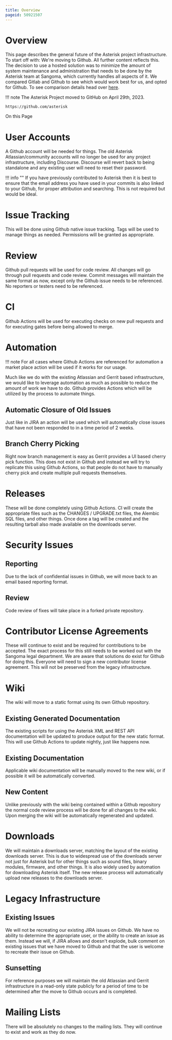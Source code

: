 ```yaml
---
title: Overview
pageid: 50921507
---
```


Overview
========

This page describes the general future of the Asterisk project infrastructure. To start off with: We're moving to Github. All further content reflects this. The decision to use a hosted solution was to minimize the amount of system maintenance and administration that needs to be done by the Asterisk team at Sangoma, which currently handles all aspects of it. We compared Gitlab and Github to see which would work best for us, and opted for Github. To see comparison details head over [here](/Development/Asterisk-Project-Infrastructure-Future/Trade-Study-Github-vs.-Gitlab).




!!! note 
    The Asterisk Project moved to GitHub on April 29th, 2023.

    https://github.com/asterisk

      
[//]: # (end-note)



On this Page


User Accounts
=============

A Github account will be needed for things. The old Asterisk Atlassian/community accounts will no longer be used for any project infrastructure, including Discourse. Discourse will revert back to being standalone and any existing user will need to reset their password.




!!! info ""
    If you have previously contributed to Asterisk then it is best to ensure that the email address you have used in your commits is also linked to your Github, for proper attribution and searching. This is not required but would be ideal.

      
[//]: # (end-info)



Issue Tracking
==============

This will be done using Github native issue tracking. Tags will be used to manage things as needed. Permissions will be granted as appropriate.

Review
======

Github pull requests will be used for code review. All changes will go through pull requests and code review. Commit messages will maintain the same format as now, except only the Github issue needs to be referenced. No reporters or testers need to be referenced.

CI
==

Github Actions will be used for executing checks on new pull requests and for executing gates before being allowed to merge.

Automation
==========




!!! note 
    For all cases where Github Actions are referenced for automation a market place action will be used if it works for our usage.

      
[//]: # (end-note)



Much like we do with the existing Atlassian and Gerrit based infrastructure, we would like to leverage automation as much as possible to reduce the amount of work we have to do. Github provides Actions which will be utilized by the process to automate things.

Automatic Closure of Old Issues
-------------------------------

Just like in JIRA an action will be used which will automatically close issues that have not been responded to in a time period of 2 weeks.

Branch Cherry Picking
---------------------

Right now branch management is easy as Gerrit provides a UI based cherry pick function. This does not exist in Github and instead we will try to replicate this using Github Actions, so that people do not have to manually cherry pick and create multiple pull requests themselves.

  
Releases
========

These will be done completely using Github Actions. CI will create the appropriate files such as the CHANGES / UPGRADE.txt files, the Alembic SQL files, and other things. Once done a tag will be created and the resulting tarball also made available on the downloads server.

Security Issues
===============

Reporting
---------

Due to the lack of confidential issues in Github, we will move back to an email based reporting format.

Review
------

Code review of fixes will take place in a forked private repository.

Contributor License Agreements
==============================

These will continue to exist and be required for contributions to be accepted. The exact process for this still needs to be worked out with the Sangoma legal department. We are aware that solutions do exist for Github for doing this. Everyone will need to sign a new contributor license agreement. This will not be preserved from the legacy infrastructure.

Wiki
====

The wiki will move to a static format using its own Github repository.

Existing Generated Documentation
--------------------------------

The existing scripts for using the Asterisk XML and REST API documentation will be updated to produce output for the new static format. This will use Github Actions to update nightly, just like happens now.

Existing Documentation
----------------------

Applicable wiki documentation will be manually moved to the new wiki, or if possible it will be automatically converted.

New Content
-----------

Unlike previously with the wiki being contained within a Github repository the normal code review process will be done for all changes to the wiki. Upon merging the wiki will be automatically regenerated and updated.

Downloads
=========

We will maintain a downloads server, matching the layout of the existing downloads server. This is due to widespread use of the downloads server not just for Asterisk but for other things such as sound files, binary modules, firmware, and other things. It is also widely used by automation for downloading Asterisk itself. The new release process will automatically upload new releases to the downloads server.

Legacy Infrastructure
=====================

Existing Issues
---------------

We will not be recreating our existing JIRA issues on Github. We have no ability to determine the appropriate user, or the ability to create an issue as them. Instead we will, if JIRA allows and doesn't explode, bulk comment on existing issues that we have moved to Github and that the user is welcome to recreate their issue on Github.

Sunsetting
----------

For reference purposes we will maintain the old Atlassian and Gerrit infrastructure in a read-only state publicly for a period of time to be determined after the move to Github occurs and is completed.

Mailing Lists
=============

There will be absolutely no changes to the mailing lists. They will continue to exist and work as they do now.

 

